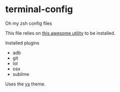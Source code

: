 # terminal-config
Oh my zsh config files

This file relies on [this awesome utility](https://github.com/nvbn/thefuck) to be installed. 

Installed plugins
 * adb
 * git
 * lol
 * osx
 * sublime

Uses the [ys](https://github.com/robbyrussell/oh-my-zsh/wiki/themes#ys) theme. 
